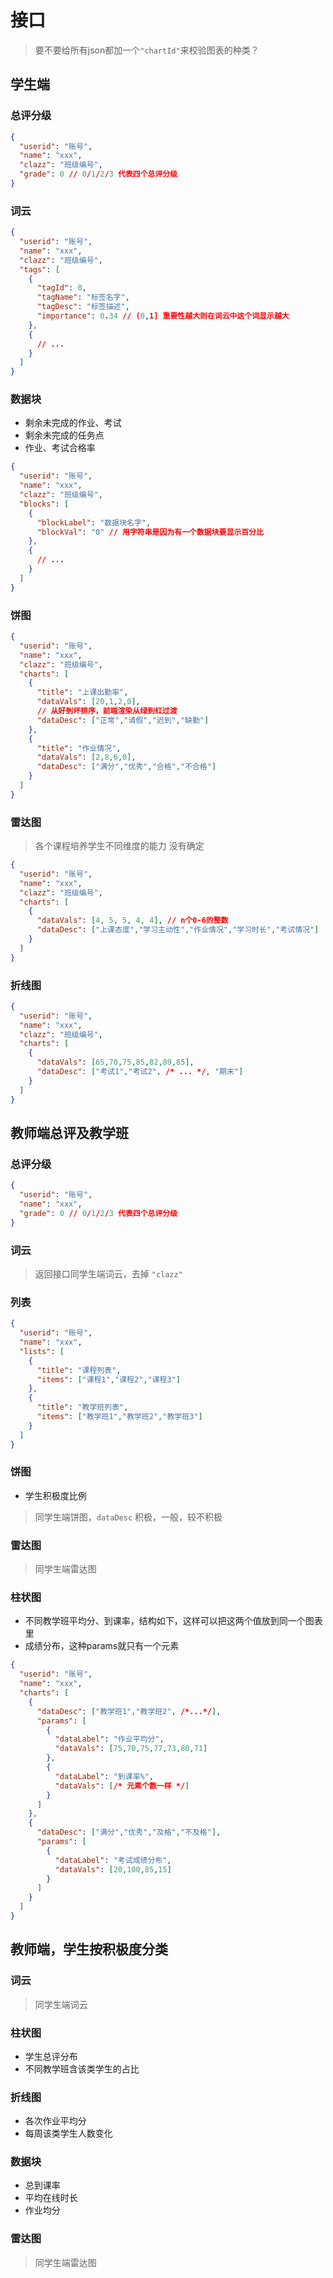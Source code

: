 # 接口
> 要不要给所有json都加一个`"chartId"`来校验图表的种类？
## 学生端
### 总评分级
```json
{
  "userid": "账号",
  "name": "xxx",
  "clazz": "班级编号",
  "grade": 0 // 0/1/2/3 代表四个总评分级
}
```
### 词云
```json
{
  "userid": "账号",
  "name": "xxx",
  "clazz": "班级编号",
  "tags": [
    {
      "tagId": 0,
      "tagName": "标签名字",
      "tagDesc": "标签描述",
      "importance": 0.34 // (0,1] 重要性越大则在词云中这个词显示越大
    },
    {
      // ...
    }
  ]
}
```
### 数据块
- 剩余未完成的作业、考试
- 剩余未完成的任务点
- 作业、考试合格率
```json
{
  "userid": "账号",
  "name": "xxx",
  "clazz": "班级编号",
  "blocks": [
    {
      "blockLabel": "数据块名字",
      "blockVal": "0" // 用字符串是因为有一个数据块要显示百分比
    },
    {
      // ...
    }
  ]
}
```
### 饼图
```json
{
  "userid": "账号",
  "name": "xxx",
  "clazz": "班级编号",
  "charts": [
    {
      "title": "上课出勤率",
      "dataVals": [20,1,2,0],
      // 从好到坏排序，前端渲染从绿到红过渡
      "dataDesc": ["正常","请假","迟到","缺勤"]
    },
    {
      "title": "作业情况",
      "dataVals": [2,8,6,0],
      "dataDesc": ["满分","优秀","合格","不合格"]
    }
  ]
}
```
### 雷达图
> 各个课程培养学生不同维度的能力  没有确定
```json
{
  "userid": "账号",
  "name": "xxx",
  "clazz": "班级编号",
  "charts": [
    {
      "dataVals": [4, 5, 5, 4, 4], // n个0-6的整数
      "dataDesc": ["上课态度","学习主动性","作业情况","学习时长","考试情况"]
    }
  ]
}
```
### 折线图
```json
{
  "userid": "账号",
  "name": "xxx",
  "clazz": "班级编号",
  "charts": [
    {
      "dataVals": [65,70,75,85,82,89,85],
      "dataDesc": ["考试1","考试2", /* ... */, "期末"]
    }
  ]
}
```
## 教师端总评及教学班
### 总评分级
```json
{
  "userid": "账号",
  "name": "xxx",
  "grade": 0 // 0/1/2/3 代表四个总评分级
}
```
### 词云
> 返回接口同学生端词云，去掉 `"clazz"`
### 列表
```json
{
  "userid": "账号",
  "name": "xxx",
  "lists": [
    {
      "title": "课程列表",
      "items": ["课程1","课程2","课程3"]
    },
    {
      "title": "教学班列表",
      "items": ["教学班1","教学班2","教学班3"]
    }
  ]
}
```
### 饼图
- 学生积极度比例
> 同学生端饼图，`dataDesc` 积极，一般，较不积极
### 雷达图
> 同学生端雷达图
### 柱状图
- 不同教学班平均分、到课率，结构如下，这样可以把这两个值放到同一个图表里
- 成绩分布，这种params就只有一个元素
```json
{
  "userid": "账号",
  "name": "xxx",
  "charts": [
    {
      "dataDesc": ["教学班1","教学班2", /*...*/],
      "params": [
        {
          "dataLabel": "作业平均分",
          "dataVals": [75,70,75,77,73,80,71]
        },
        {
          "dataLabel": "到课率%",
          "dataVals": [/* 元素个数一样 */]
        }
      ]
    },
    {
      "dataDesc": ["满分","优秀","及格","不及格"],
      "params": [
        {
          "dataLabel": "考试成绩分布",
          "dataVals": [20,100,85,15]
        }
      ]
    }
  ]
}
```
## 教师端，学生按积极度分类
### 词云
> 同学生端词云
### 柱状图
- 学生总评分布
- 不同教学班含该类学生的占比
### 折线图
- 各次作业平均分
- 每周该类学生人数变化
### 数据块
- 总到课率
- 平均在线时长
- 作业均分
### 雷达图
> 同学生端雷达图
